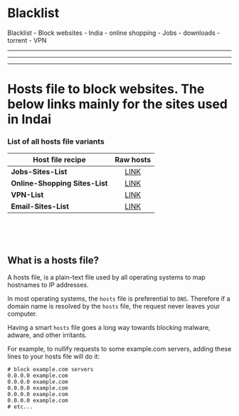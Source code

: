 # Blacklist
Blacklist - Block websites - India - online shopping - Jobs - downloads - torrent - VPN
<hr /><hr /><hr />
<h1><a id="user-content-unified-hosts-file-with-base-extensions" class="anchor" href="#unified-hosts-file-with-base-extensions" aria-hidden="true"></a>Hosts file to block websites. The below links mainly for the sites used in Indai</h1>
<h3><a id="user-content-list-of-all-hosts-file-variants" class="anchor" href="#list-of-all-hosts-file-variants" aria-hidden="true"></a>List of all hosts file variants&nbsp;</h3>
<table>
<thead>
<tr>
<th>Host file recipe</th>
<th align="center">Raw hosts</th>
</tr>
</thead>
<tbody>
<tr>
<td><strong>Jobs-Sites-List</strong></td>
<td align="center"><a href="https://raw.githubusercontent.com/sachinsamylist/Blacklist/master/Job.txt">LINK</a></td>
</tr>
<tr>
<td><strong>Online-Shopping Sites-List</strong></td>
<td align="center"><a href="https://raw.githubusercontent.com/sachinsamylist/Blacklist/master/Online-Shopping.txt">LINK</a></td>
</tr>
<tr>
<td><strong>VPN-List</strong></td>
<td align="center"><a href="https://github.com/sachinsamylist/Blacklist/blob/master/VPN.txt">LINK</a></td>
</tr>
<tr>
<td><strong>Email-Sites-List</strong></td>
<td align="center"><a href="https://raw.githubusercontent.com/sachinsamylist/Blacklist/master/Email-Sites.txt">LINK</a></td>
</tr>
</tbody>
</table>
<p>&nbsp;</p>
<p>&nbsp;</p>
<h2><a id="user-content-what-is-a-hosts-file" class="anchor" href="#what-is-a-hosts-file" aria-hidden="true"></a>What is a hosts file?</h2>
<p>A hosts file, is a plain-text file used by all operating systems to map hostnames to IP addresses.</p>
<p>In most operating systems, the <code>hosts</code> file is preferential to <code>DNS</code>. Therefore if a domain name is resolved by the <code>hosts</code> file, the request never leaves your computer.</p>
<p>Having a smart <code>hosts</code> file goes a long way towards blocking malware, adware, and other irritants.</p>
<p>For example, to nullify requests to some example.com servers, adding these lines to your hosts file will do it:</p>
<pre><code># block example.com servers
0.0.0.0 example.com
0.0.0.0 example.com
0.0.0.0 example.com
0.0.0.0 example.com
0.0.0.0 example.com
# etc...
</code></pre>
